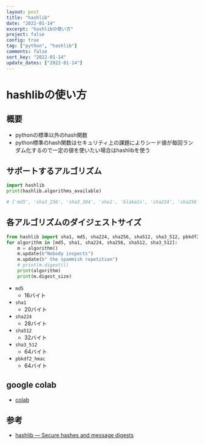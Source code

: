 ```yaml
---
layout: post
title: "hashlib"
date: "2022-01-14"
excerpt: "hashlibの使い方"
project: false
config: true
tag: ["python", "hashlib"]
comments: false
sort_key: "2022-01-14"
update_dates: ["2022-01-14"]
---
```


# hashlibの使い方

## 概要
 - pythonの標準以外のhash関数
 - python標準のhash関数はセキュリティ上の課題によりシード値が毎回ランダム化するので一定の値を使いたい場合はhashlibを使う

## サポートするアルゴリズム

```python
import hashlib
print(hashlib.algorithms_available)

# {'md5', 'sha3_256', 'sha3_384', 'sha1', 'blake2s', 'sha224', 'sha256', 'sha3_224', 'sha3_512', 'blake2b', 'shake_256', 'sha384', 'sha512', 'shake_128'}
```

## 各アルゴリズムのダイジェストサイズ

```python
from hashlib import sha1, md5, sha224, sha256, sha512, sha3_512, pbkdf2_hmac
for algorithm in [md5, sha1, sha224, sha256, sha512, sha3_512]:
    m = algorithm()
    m.update(b"Nobody inspects")
    m.update(b" the spammish repetition")
    # print(m.digest())
    print(algorithm)
    print(m.digest_size)
```
 - `md5`
   - 16バイト
 - `sha1`
   - 20バイト
 - `sha224`
   - 28バイト
 - `sha512`
   - 32バイト
 - `sha3_512`
   - 64バイト
 - `pbkdf2_hmac`
   - 64バイト

## google colab
 - [colab](https://colab.research.google.com/drive/1IpHzMY9QrlYuRnSFWKpKoVu9APqSry96?usp=sharing)

## 参考
 - [hashlib — Secure hashes and message digests](https://docs.python.org/3/library/hashlib.html#module-hashlib)
